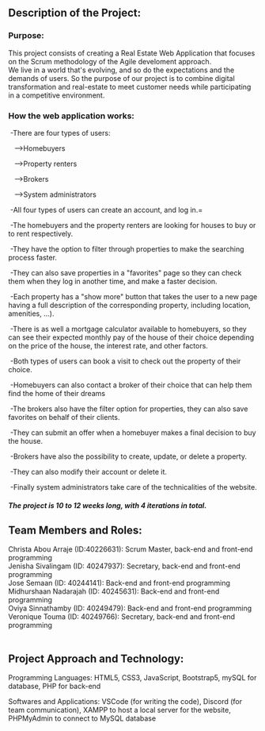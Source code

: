 ## Description of the Project: 
### Purpose:
This project consists of creating a Real Estate Web Application that focuses on the Scrum methodology of the Agile develoment approach. <br /> 
  We live in a world that's evolving, and so do the expectations and the demands of users. So the purpose of our project is to combine digital transformation and real-estate to meet customer needs while   participating in a competitive environment. <br />
### How the web application works:
&nbsp;-There are four types of users: 

&nbsp;&nbsp;&nbsp;-->Homebuyers
    
&nbsp;&nbsp;&nbsp;-->Property renters 
    
&nbsp;&nbsp;&nbsp;-->Brokers
    
&nbsp;&nbsp;&nbsp;-->System administrators 
    
&nbsp;-All four types of users can create an account, and log in.=
  
&nbsp;-The homebuyers and the property renters are looking for houses to buy or to rent respectively. 
    
&nbsp;-They have the option to filter through properties to make the searching process faster. 
    
&nbsp;-They can also save  properties in a "favorites" page so they can check them when they log in another time,  and make a faster decision.
    
&nbsp;-Each property has a "show more" button that takes the user to a new page having a full description of the corresponding property, including location, amenities, ...). 
    
&nbsp;-There is as well a mortgage calculator available to homebuyers, so they can see their expected monthly pay of the house of their choice depending on the price of the house, the interest rate, and other factors. 
    
&nbsp;-Both types of users can book a visit to check out the property of their choice. 
    
&nbsp;-Homebuyers can also contact a broker of their choice that can help them find the home of their dreams

&nbsp;-The brokers also have the filter option for properties, they can also save favorites on behalf of their clients. 
    
&nbsp;-They can submit an offer when a homebuyer makes a final decision to buy the house. 
    
&nbsp;-Brokers have also the possibility to create, update, or delete a property. 
    
&nbsp;-They can also modify their account or delete it. 
    
&nbsp;-Finally system administrators take care of the technicalities of the website. 
    

##### The project is 10 to 12 weeks long, with 4 iterations in total. 

## Team Members and Roles:<br />
Christa Abou Arraje (ID:40226631): Scrum Master, back-end and front-end programming<br />
Jenisha Sivalingam (ID: 40247937): Secretary, back-end and front-end programming<br />
Jose Semaan (ID: 40244141): Back-end and front-end programming<br />
Midhurshaan Nadarajah (ID: 40245631): Back-end and front-end programming<br />
Oviya Sinnathamby (ID: 40249479): Back-end and front-end programming<br />
Veronique Touma (ID: 40249766): Secretary, back-end and front-end programming<br /><br />

## Project Approach and Technology: <br />
Programming Languages: HTML5, CSS3, JavaScript, Bootstrap5, mySQL for database, PHP for back-end<br />

Softwares and Applications: VSCode (for writing the code), Discord (for team communication), XAMPP to host a local server for the website, PHPMyAdmin to connect to MySQL database<br />


